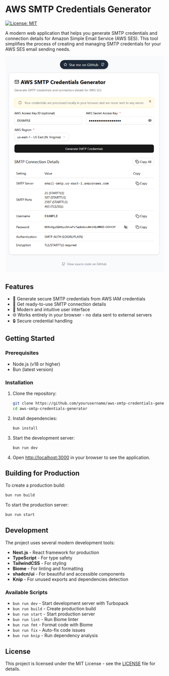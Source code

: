 # AWS SMTP Credentials Generator

[![License: MIT](https://img.shields.io/badge/License-MIT-yellow.svg)](https://opensource.org/licenses/MIT)

A modern web application that helps you generate SMTP credentials and connection details for Amazon Simple Email Service (AWS SES). This tool simplifies the process of creating and managing SMTP credentials for your AWS SES email sending needs.

![AWS SMTP Credentials Generator Screenshot](.github/images/screenshot.png)

## Features

- 🔐 Generate secure SMTP credentials from AWS IAM credentials
- 📧 Get ready-to-use SMTP connection details
- 🎨 Modern and intuitive user interface
- 🌐 Works entirely in your browser - no data sent to external servers
- 🔒 Secure credential handling

## Getting Started

### Prerequisites

- Node.js (v18 or higher)
- Bun (latest version)

### Installation

1. Clone the repository:
   ```bash
   git clone https://github.com/yourusername/aws-smtp-credentials-generator.git
   cd aws-smtp-credentials-generator
   ```

2. Install dependencies:
   ```bash
   bun install
   ```

3. Start the development server:
   ```bash
   bun run dev
   ```

4. Open [http://localhost:3000](http://localhost:3000) in your browser to see the application.

## Building for Production

To create a production build:

```bash
bun run build
```

To start the production server:

```bash
bun run start
```

## Development

The project uses several modern development tools:

- **Next.js** - React framework for production
- **TypeScript** - For type safety
- **TailwindCSS** - For styling
- **Biome** - For linting and formatting
- **shadcn/ui** - For beautiful and accessible components
- **Knip** - For unused exports and dependencies detection

### Available Scripts

- `bun run dev` - Start development server with Turbopack
- `bun run build` - Create production build
- `bun run start` - Start production server
- `bun run lint` - Run Biome linter
- `bun run fmt` - Format code with Biome
- `bun run fix` - Auto-fix code issues
- `bun run knip` - Run dependency analysis

## License

This project is licensed under the MIT License - see the [LICENSE](LICENSE) file for details.
